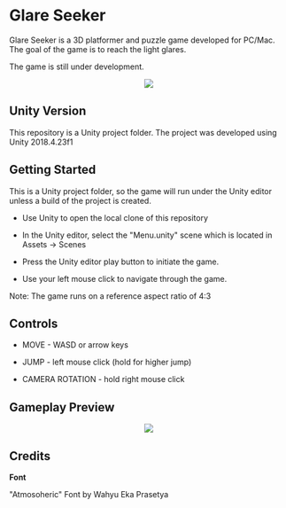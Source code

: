 # Glare Seeker

Glare Seeker is a 3D platformer and puzzle game developed for PC/Mac. The goal of the game is to reach the light glares.

The game is still under development.

<p align="center">
  <img src="https://github.com/FabioPBrigagao/glare-seeker/blob/master/Images%20%26%20Gifs/title.PNG">
</p>

## Unity Version

This repository is a Unity project folder. The project was developed using Unity 2018.4.23f1

## Getting Started

This is a Unity project folder, so the game will run under the Unity editor unless a build of the project is created.

- Use Unity to open the local clone of this repository

- In the Unity editor, select the "Menu.unity" scene which is located in Assets -> Scenes

- Press the Unity editor play button to initiate the game.

- Use your left mouse click to navigate through the game.

Note: The game runs on a reference aspect ratio of 4:3

## Controls

- MOVE - WASD or arrow keys

- JUMP - left mouse click (hold for higher jump)

- CAMERA ROTATION - hold right mouse click

## Gameplay Preview

<p align="center">
  <img src="https://github.com/FabioPBrigagao/glare-seeker/blob/master/Images%20%26%20Gifs/gameplay.gif">
</p>

## Credits

**Font**

"Atmosoheric" Font by Wahyu Eka Prasetya


